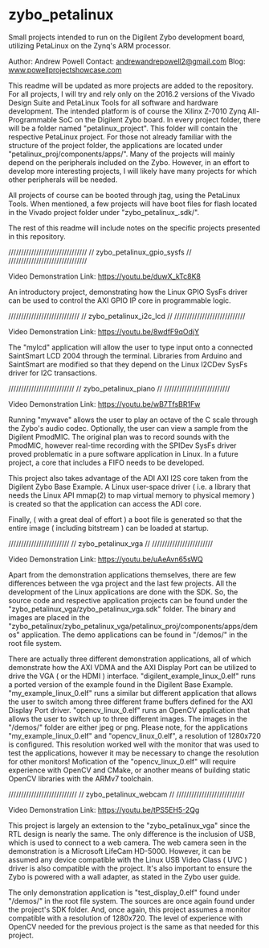 # zybo_petalinux
Small projects intended to run on the Digilent Zybo development board, utilizing PetaLinux on the Zynq's ARM processor.

Author: Andrew Powell
Contact: andrewandrepowell2@gmail.com
Blog: www.powellprojectshowcase.com

This readme will be updated as more projects are added to the repository. For all projects, I will try and rely only on the 2016.2 versions of the Vivado Design Suite and PetaLinux Tools for all software and hardware development. The intended platform is of course the Xilinx Z-7010 Zynq All-Programmable SoC on the Digilent Zybo board. In every project folder, there will be a folder named "petalinux_project". This folder will contain the respective PetaLinux project. For those not already familiar with the structure of the project folder, the applications are located under "petalinux_proj/components/apps/". Many of the projects will mainly depend on the peripherals included on the Zybo. However, in an effort to develop more interesting projects, I will likely have many projects for which other peripherals will be needed.

All projects of course can be booted through jtag, using the PetaLinux Tools. When mentioned, a few projects will have boot files for flash located in the Vivado project folder under "zybo_petalinux_<PROJECT NAME>.sdk/". 

The rest of this readme will include notes on the specific projects presented in this repository. 

///////////////////////////////
// zybo_petalinux_gpio_sysfs //
///////////////////////////////

Video Demonstration Link: https://youtu.be/duwX_kTc8K8

An introductory project, demonstrating how the Linux GPIO SysFs driver can be used to control the AXI GPIO IP core in programmable logic.

////////////////////////////
// zybo_petalinux_i2c_lcd //
////////////////////////////

Video Demonstration Link: https://youtu.be/8wdfF9qOdjY

The "mylcd" application will allow the user to type input onto a connected 
SaintSmart LCD 2004 through the terminal. Libraries from Arduino and SaintSmart are modified so that they depend on the Linux I2CDev SysFs driver for I2C transactions. 

//////////////////////////
// zybo_petalinux_piano //
//////////////////////////

Video Demonstration Link: https://youtu.be/wB7TfsBR1Fw

Running "mywave" allows the user to play an octave of the C scale through the Zybo's audio codec. Optionally, the user can view a sample from the Digilent PmodMIC. The original plan was to record sounds with the PmodMIC, however real-time recording with the SPIDev SysFs driver proved problematic in a pure software application in Linux. In a future project, a core that includes a FIFO needs to be developed. 

This project also takes advantage of the ADI AXI I2S core taken from the Digilent Zybo Base Example. A Linux user-space driver ( i.e. a library that needs the Linux API mmap(2) to map virtual memory to physical memory ) is created so that the application can access the ADI core. 

Finally, ( with a great deal of effort ) a boot file is generated so that the entire image ( including bitstream ) can be loaded at startup.

////////////////////////
// zybo_petalinux_vga //
////////////////////////

Video Demonstration Link: https://youtu.be/uAeAvn65sWQ

Apart from the demonstration applications themselves, there are few differences between the vga project and the last few projects. All the development of the Linux applications are done with the SDK. So, the source code and respective application projects can be found under the "zybo_petalinux_vga/zybo_petalinux_vga.sdk" folder. The binary and images are placed in the "zybo_petalinux/zybo_petalinux_vga/petalinux_proj/components/apps/demos" application. The demo applications can be found in "/demos/" in the root file system.

There are actually three different demonstration applications, all of which demonstrate how the AXI VDMA and the AXI Display Port can be utilized to drive the VGA ( or the HDMI ) interface. "digilent_example_linux_0.elf" runs a ported version of the example found in the Digilent Base Example. "my_example_linux_0.elf" runs a similar but different application that allows the user to switch among three different frame buffers defined for the AXI Display Port driver. "opencv_linux_0.elf" runs an OpenCV application that allows the user to switch up to three different images. The images in the "/demos/" folder are either jpeg or png. Please note, for the applications "my_example_linux_0.elf" and "opencv_linux_0.elf", a resolution of 1280x720 is configured. This resolution worked well with the monitor that was used to test the applications, however it may be necessary to change the resolution for other monitors! Mofication of the "opencv_linux_0.elf" will require experience with OpenCV and CMake, or another means of building static OpenCV libraries with the ARMv7 toolchain.

///////////////////////////
// zybo_petalinux_webcam //
///////////////////////////

Video Demonstration Link: https://youtu.be/tPS5EH5-2Qg

This project is largely an extension to the "zybo_petalinux_vga" since the RTL design is nearly the same. The only difference is the inclusion of USB, which is used to connect to a web camera. The web camera seen in the demonstration is a Microsoft LifeCam HD-5000. However, it can be assumed any device compatible with the Linux USB Video Class ( UVC ) driver is also compatible with the project. It's also important to ensure the Zybo is powered with a wall adapter, as stated in the Zybo user guide. 

The only demonstration application is "test_display_0.elf" found under "/demos/" in the root file system. The sources are once again found under the project's SDK folder. And, once again, this project assumes a monitor compatible with a resolution of 1280x720. The level of experience with OpenCV needed for the previous project is the same as that needed for this project.



